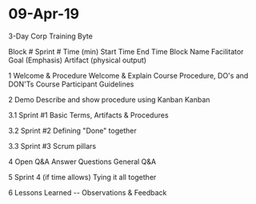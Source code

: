 # 09-Apr-19
3-Day Corp Training Byte

Block # Sprint # Time (min) Start Time End Time Block Name Facilitator Goal (Emphasis) Artifact (physical output)

1 Welcome & Procedure Welcome & Explain Course Procedure, DO's and DON'Ts Course Participant Guidelines

2 Demo Describe and show procedure using Kanban Kanban

3.1 Sprint #1 Basic Terms, Artifacts & Procedures

3.2 Sprint #2 Defining "Done" together

3.3 Sprint #3 Scrum pillars

4 Open Q&A Answer Questions General Q&A

5 Sprint 4 (if time allows) Tying it all together

6 Lessons Learned -- Observations & Feedback

